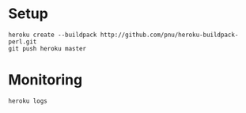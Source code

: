 # Setup

```
heroku create --buildpack http://github.com/pnu/heroku-buildpack-perl.git
git push heroku master
```

# Monitoring

```
heroku logs
```
